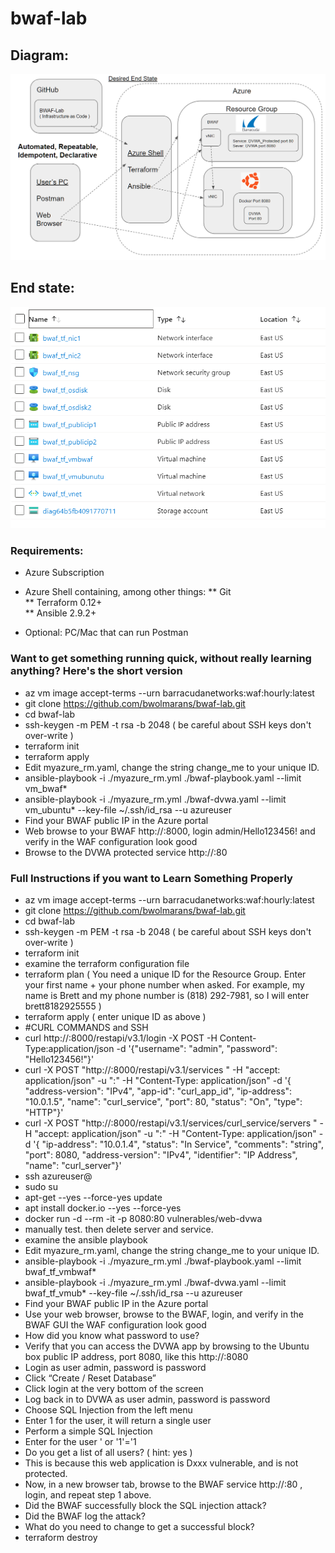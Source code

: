 # bwaf-lab #

## Diagram: ##

![Test Image 3](https://github.com/bwolmarans/bwaf-lab/blob/master/rrrr.png)

## End state: ##

![Test Image 4](https://github.com/bwolmarans/bwaf-lab/blob/master/resources_list.png)

### Requirements: ###

* Azure Subscription  
* Azure Shell containing, among other things:
** Git  
** Terraform 0.12+  
** Ansible 2.9.2+  
  
* Optional: PC/Mac that can run Postman  

### Want to get something running quick, without really learning anything? Here's the short version ###
* az vm image accept-terms --urn barracudanetworks:waf:hourly:latest  
* git clone https://github.com/bwolmarans/bwaf-lab.git  
* cd bwaf-lab  
* ssh-keygen -m PEM -t rsa -b 2048 ( be careful about SSH keys don't over-write )  
* terraform init
* terraform apply
* Edit myazure_rm.yaml, change the string change_me to your unique ID.
* ansible-playbook -i ./myazure_rm.yml ./bwaf-playbook.yaml --limit vm_bwaf*
* ansible-playbook -i ./myazure_rm.yml ./bwaf-dvwa.yaml --limit vm_ubuntu* --key-file ~/.ssh/id_rsa --u azureuser
* Find your BWAF public IP in the Azure portal  
* Web browse to your BWAF http://<bwaf public ip>:8000, login admin/Hello123456! and verify in the WAF configuration look good  
* Browse to the DVWA protected service http://<bwaf public ip>:80
  
### Full Instructions if you want to Learn Something Properly ###
* az vm image accept-terms --urn barracudanetworks:waf:hourly:latest  
* git clone https://github.com/bwolmarans/bwaf-lab.git  
* cd bwaf-lab  
* ssh-keygen -m PEM -t rsa -b 2048 ( be careful about SSH keys don't over-write )  
* terraform init  
* examine the terraform configuration file
* terraform plan ( You need a unique ID for the Resource Group. Enter your first name + your phone number when asked. For example, my name is Brett and my phone number is (818) 292-7981, so I will enter brett8182925555 )  
* terraform apply ( enter unique ID as above )  
* #CURL COMMANDS and SSH
* curl http://<your BWAF public IP>:8000/restapi/v3.1/login -X POST -H Content-Type:application/json -d '{"username": "admin", "password": "Hello123456!"}' 
* curl -X POST "http://<your BWAF public IP>:8000/restapi/v3.1/services " -H "accept: application/json" -u "<your token>:" -H "Content-Type: application/json" -d '{ "address-version": "IPv4", "app-id": "curl_app_id", "ip-address": "10.0.1.5", "name": "curl_service", "port": 80, "status": "On", "type": "HTTP"}'
* curl -X POST "http://<your BWAF public IP>:8000/restapi/v3.1/services/curl_service/servers " -H "accept: application/json" -u "<your token>:" -H "Content-Type: application/json" -d '{ "ip-address": "10.0.1.4", "status": "In Service", "comments": "string", "port": 8080, "address-version": "IPv4", "identifier": "IP Address", "name": "curl_server"}'
* ssh azureuser@<your ubuntu public IP>
* sudo su
* apt-get --yes --force-yes update
* apt install docker.io --yes --force-yes
* docker run -d --rm -it -p 8080:80 vulnerables/web-dvwa
* manually test. then delete server and service.
* examine the ansible playbook
* Edit myazure_rm.yaml, change the string change_me to your unique ID.  
* ansible-playbook -i ./myazure_rm.yml ./bwaf-playbook.yaml --limit bwaf_tf_vmbwaf*  
* ansible-playbook -i ./myazure_rm.yml ./bwaf-dvwa.yaml --limit bwaf_tf_vmub* --key-file ~/.ssh/id_rsa --u azureuser  
* Find your BWAF public IP in the Azure portal  
* Use your web browser, browse to the BWAF, login, and verify in the BWAF GUI the WAF configuration look good  
* How did you know what password to use?  
* Verify that you can access the DVWA app by browsing to the Ubuntu box public IP address, port 8080, like this http://<Ubuntu public ip>:8080  
* Login as user admin, password is password  
* Click “Create / Reset Database”  
* Click login at the very bottom of the screen  
* Log back in to DVWA as user admin, password is password  
* Choose SQL Injection from the left menu  
* Enter 1 for the user, it will return a single user  
* Perform a simple SQL Injection  
* Enter for the user ' or '1'='1  
* Do you get a list of all users? ( hint: yes )  
* This is because this web application is Dxxx vulnerable, and is not protected.  
* Now, in a new browser tab, browse to the BWAF service http://<bwaf public ip>:80 , login, and repeat step 1 above.  
* Did the BWAF successfully block the SQL injection attack?  
* Did the BWAF log the attack?  
* What do you need to change to get a successful block?  
* terraform destroy  
